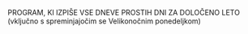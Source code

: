 PROGRAM, KI IZPIŠE VSE DNEVE PROSTIH DNI ZA DOLOČENO LETO (vključno s spreminjajočim se Velikonočnim ponedeljkom)
